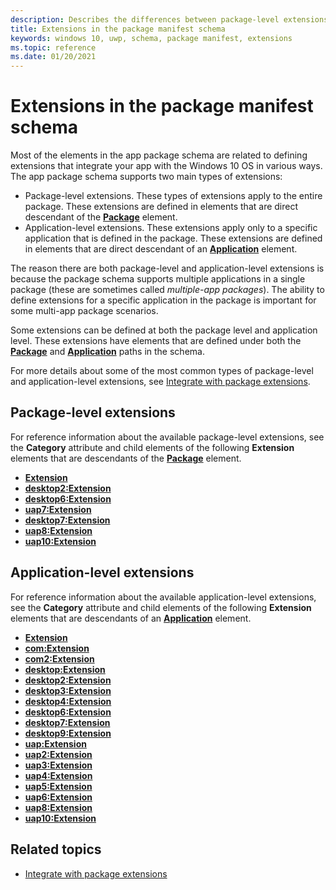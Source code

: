 ```yaml
---
description: Describes the differences between package-level extensions and application-level extensions that you can create by using extensions defined in the package manifest schema. 
title: Extensions in the package manifest schema
keywords: windows 10, uwp, schema, package manifest, extensions
ms.topic: reference
ms.date: 01/20/2021
---
```


# Extensions in the package manifest schema

Most of the elements in the app package schema are related to defining extensions that integrate your app with the Windows 10 OS in various ways. The app package schema supports two main types of extensions:

* Package-level extensions. These types of extensions apply to the entire package. These extensions are defined in elements that are direct descendant of the [**Package**](element-package.md) element.
* Application-level extensions. These extensions apply only to a specific application that is defined in the package. These extensions are defined in elements that are direct descendant of an [**Application**](element-application.md) element.

The reason there are both package-level and application-level extensions is because the package schema supports multiple applications in a single package (these are sometimes called *multiple-app packages*). The ability to define extensions for a specific application in the package is important for some multi-app package scenarios.

Some extensions can be defined at both the package level and application level. These extensions have elements that are defined under both the [**Package**](element-package.md) and [**Application**](element-application.md) paths in the schema.

For more details about some of the most common types of package-level and application-level extensions, see [Integrate with package extensions](/windows/apps/desktop/modernize/desktop-to-uwp-extensions).

## Package-level extensions

For reference information about the available package-level extensions, see the **Category** attribute and child elements of the following **Extension** elements that are descendants of the [**Package**](element-package.md) element.

* [**Extension**](element-extension.md)
* [**desktop2:Extension**](element-desktop2-package-extension.md)
* [**desktop6:Extension**](element-desktop6-package-extension.md)
* [**uap7:Extension**](element-uap7-extension.md)  
* [**desktop7:Extension**](element-desktop7-package-extension.md)
* [**uap8:Extension**](element-uap8-package-extension.md)
* [**uap10:Extension**](element-uap10-package-extension.md)

## Application-level extensions

For reference information about the available application-level extensions, see the **Category** attribute and child elements of the following **Extension** elements that are descendants of an [**Application**](element-application.md) element.

* [**Extension**](element-1-extension.md)
* [**com:Extension**](element-com-extension.md)
* [**com2:Extension**](element-com2-extension.md)
* [**desktop:Extension**](element-desktop-extension.md)
* [**desktop2:Extension**](element-desktop2-extension.md)
* [**desktop3:Extension**](element-desktop3-extension.md)  
* [**desktop4:Extension**](element-desktop4-extension.md)
* [**desktop6:Extension**](element-desktop6-extension.md)
* [**desktop7:Extension**](element-desktop7-extension.md)
* [**desktop9:Extension**](element-desktop9-extension.md)
* [**uap:Extension**](element-uap-extension.md)
* [**uap2:Extension**](element-uap2-extension.md)
* [**uap3:Extension**](element-uap3-extension-manual.md)
* [**uap4:Extension**](element-uap4-extension.md)
* [**uap5:Extension**](element-uap5-extension.md)
* [**uap6:Extension**](element-uap6-extension.md)
* [**uap8:Extension**](element-uap8-extension.md)
* [**uap10:Extension**](element-uap10-extension.md)

## Related topics

* [Integrate with package extensions](/windows/apps/desktop/modernize/desktop-to-uwp-extensions)